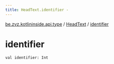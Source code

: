 ```yaml
---
title: HeadText.identifier - 
---
```


[be.zvz.kotlininside.api.type](../index.html) / [HeadText](index.html) / [identifier](./identifier.html)

# identifier

`val identifier: Int`